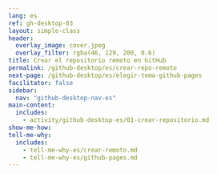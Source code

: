 ```yaml
---
lang: es
ref: gh-desktop-03
layout: simple-class
header:
  overlay_image: cover.jpeg
  overlay_filter: rgba(46, 129, 200, 0.6)
title: Crear el repositorio remoto en GitHub
permalink: /github-desktop/es/crear-repo-remoto
next-page: /github-desktop/es/elegir-tema-github-pages
facilitator: false
sidebar:
  nav: "github-desktop-nav-es"
main-content:
  includes:
    - activity/github-desktop-es/01-crear-repositorio.md
show-me-how:
tell-me-why:
  includes:
    - tell-me-why-es/crear-remoto.md
    - tell-me-why-es/github-pages.md
---
```

